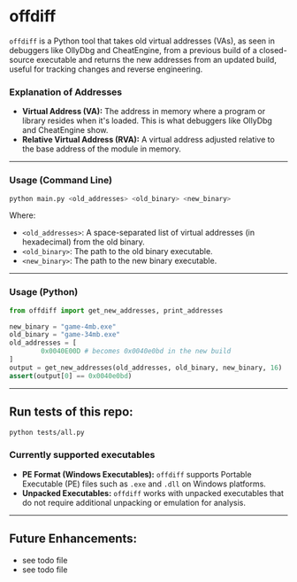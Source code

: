 # offdiff

`offdiff` is a Python tool that takes old virtual addresses (VAs), as seen in debuggers like OllyDbg and CheatEngine, from a previous build of a closed-source executable and returns the new addresses from an updated build, useful for tracking changes and reverse engineering.

### Explanation of Addresses
- **Virtual Address (VA):** The address in memory where a program or library resides when it's loaded. This is what debuggers like OllyDbg and CheatEngine show.
- **Relative Virtual Address (RVA):** A virtual address adjusted relative to the base address of the module in memory.

---

### Usage (Command Line)
```bash
python main.py <old_addresses> <old_binary> <new_binary>
```

Where:
- `<old_addresses>`: A space-separated list of virtual addresses (in hexadecimal) from the old binary.
- `<old_binary>`: The path to the old binary executable.
- `<new_binary>`: The path to the new binary executable.

---

### Usage (Python)
```python
from offdiff import get_new_addresses, print_addresses

new_binary = "game-4mb.exe"
old_binary = "game-34mb.exe"
old_addresses = [
        0x0040E00D # becomes 0x0040e0bd in the new build
]
output = get_new_addresses(old_addresses, old_binary, new_binary, 16)
assert(output[0] == 0x0040e0bd)
```

---

## Run tests of this repo:
```bash
python tests/all.py
```


### Currently supported executables
- **PE Format (Windows Executables):** `offdiff` supports Portable Executable (PE) files such as `.exe` and `.dll` on Windows platforms.
- **Unpacked Executables:** `offdiff` works with unpacked executables that do not require additional unpacking or emulation for analysis.
---

## Future Enhancements:
  - see todo file
  - see todo file
